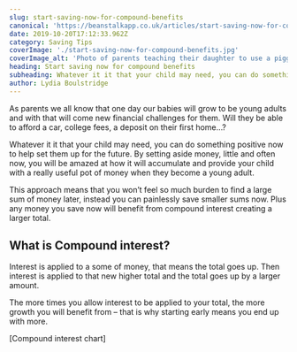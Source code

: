 ```yaml
---
slug: start-saving-now-for-compound-benefits
canonical: 'https://beanstalkapp.co.uk/articles/start-saving-now-for-compound-benefits'
date: 2019-10-20T17:12:33.962Z
category: Saving Tips
coverImage: './start-saving-now-for-compound-benefits.jpg'
coverImage_alt: 'Photo of parents teaching their daughter to use a piggybank.'
heading: Start saving now for compound benefits
subheading: Whatever it it that your child may need, you can do something positive now to help set them up for the future.
author: Lydia Boulstridge
---
```


As parents we all know that one day our babies will grow to be young adults and with that will come new financial challenges for them. Will they be able to afford a car, college fees, a deposit on their first home…? 

Whatever it it that your child may need, you can do something positive now to help set them up for the future. By setting aside money, little and often now, you will be amazed at how it will accumulate and provide your child with a really useful pot of money when they become a young adult.

This approach means that you won’t feel so much burden to find a large sum of money later, instead you can painlessly save smaller sums now. Plus any money you save now will benefit from compound interest creating a larger total.

## What is Compound interest?

Interest is applied to a some of money, that means the total goes up. Then interest is applied to that new higher total and the total goes up by a larger amount.  

The more times  you allow interest to be applied to your total, the more growth you will benefit from – that is why starting early means you end up with more.

[Compound interest chart]
